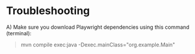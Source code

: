 Troubleshooting
===============

A) Make sure you download Playwright dependencies using this command (terminal):

> mvn compile exec:java -Dexec.mainClass="org.example.Main"

 
